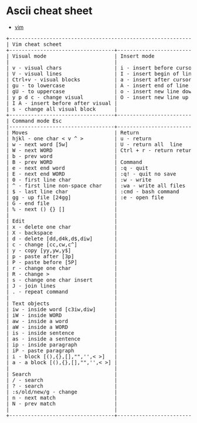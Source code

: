 <h1>Ascii cheat sheet</h1>

<ul>
	<li><a href="#vim">vim</a></li>
</ul>

<pre id="vim">
+------------------------------------------------------------------------+
| Vim cheat scheet                                                       |
+----------------------------------+-------------------------------------+
| Visual mode                      | Insert mode                         |
|                                  |                                     |
| v - visual chars                 | i - insert before cursor            |
| V - visual lines                 | I - insert begin of line            |
| Ctrl+v - visual blocks           | a - insert after cursor             |
| gu - to lowercase                | A - insert end of line              |
| gU - to uppercase                | o - insert new line down            |
| y p d c - change visual          | O - insert new line up              |
| I A - insert before after visual |                                     |
| s - change all visual block      |                                     |
+----------------------------------+-------------------------------------+
| Command mode Esc                                                       |
|----------------------------------+-------------------------------------+
| Moves                            | Return                              |
| hjkl - one char < v ^ >          | u - return                          |
| w - next word [5w]               | U - return all  line                |
| W - next WORD                    | Ctrl + r - return return            |
| b - prev word                    |                                     |
| B - prev WORD                    | Command                             |
| e - next end word                | :q - quit                           |
| E - next end WORD                | :q! - quit no save                  |
| 0 - first line char              | :w - write                          |
| ^ - first line non-space char    | :wa - write all files               |
| $ - last line char               | :cmd - bash command                 |
| gg - up file [24gg]              | :e - open file                      |
| G - end file                     |                                     |
| % - next () {} []                |                                     |
|                                  |                                     |
| Edit                             |                                     |
| x - delete one char              |                                     |
| X - backspace                    |                                     |
| d - delete [dd,d4k,d$,diw]       |                                     |
| c - change [cc,cw,c^]            |                                     |
| y - copy [yy,yw,y$]              |                                     |
| p - paste after [3p]             |                                     |
| P - paste before [5P]            |                                     |
| r - change one char              |                                     |
| R - change >                     |                                     |
| s - change one char insert       |                                     |
| J - join lines                   |                                     |
| . - repeat command               |                                     |
|                                  |                                     |
| Text objects                     |                                     |
| iw - inside word [c3iw,diw]      |                                     |
| iW - inside WORD                 |                                     |
| aw - inside a word               |                                     |
| aW - inside a WORD               |                                     |
| is - inside sentence             |                                     |
| as - inside a sentence           |                                     |
| ip - inside paragraph            |                                     |
| iP - paste paragraph             |                                     |
| i - block [(),{},[],"",'',< >]   |                                     |
| a - a block [(),{},[],"",'',< >] |                                     |
|                                  |                                     |
| Search                           |                                     |
| / - search                       |                                     |
| ? - search                       |                                     |
| :s/old/new/g - change            |                                     |
| n - next match                   |                                     |
| N - prev match                   |                                     |
|                                  |                                     |
+----------------------------------+-------------------------------------|</pre>	